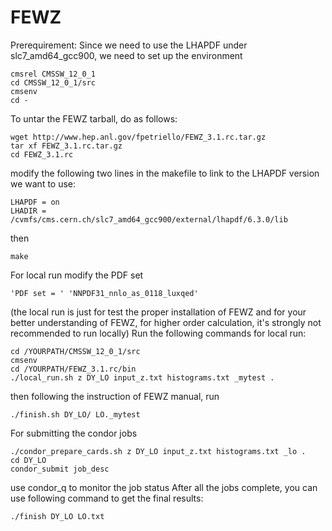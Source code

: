 # FEWZ
Prerequirement: Since we need to use the LHAPDF under slc7_amd64_gcc900, we need to set up the environment
```console
cmsrel CMSSW_12_0_1 
cd CMSSW_12_0_1/src 
cmsenv 
cd - 
```
To untar the FEWZ tarball, do as follows:
```
wget http://www.hep.anl.gov/fpetriello/FEWZ_3.1.rc.tar.gz
tar xf FEWZ_3.1.rc.tar.gz 
cd FEWZ_3.1.rc 
```

modify the following two lines in the makefile to link to the LHAPDF version we want to use:
```
LHAPDF = on 
LHADIR = /cvmfs/cms.cern.ch/slc7_amd64_gcc900/external/lhapdf/6.3.0/lib 
```
then
```
make
```
For local run modify the PDF set 
```
'PDF set = ' 'NNPDF31_nnlo_as_0118_luxqed' 
```
(the local run is just for test the proper installation of FEWZ and for your better understanding of FEWZ, for higher order calculation, 
it's strongly not recommended to run locally)
Run the following commands for local run:
```
cd /YOURPATH/CMSSW_12_0_1/src
cmsenv
cd /YOURPATH/FEWZ_3.1.rc/bin
./local_run.sh z DY_LO input_z.txt histograms.txt _mytest . 
```
then following the instruction of FEWZ manual, run 
```
./finish.sh DY_LO/ LO._mytest 
```
For submitting the condor jobs 
```
./condor_prepare_cards.sh z DY_LO input_z.txt histograms.txt _lo . 
cd DY_LO 
condor_submit job_desc 
```
use condor_q to monitor the job status
After all the jobs complete, you can use following command to get the final results:
```
./finish DY_LO LO.txt 
```
